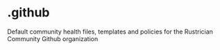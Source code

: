 # .github
Default community health files, templates and policies for the Rustrician Community Github organization
